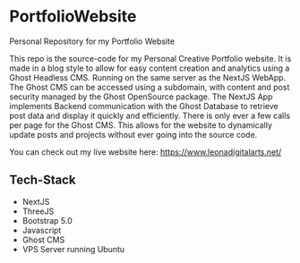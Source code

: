 # PortfolioWebsite
 Personal Repository for my Portfolio Website

This repo is the source-code for my Personal Creative Portfolio website. It is made in a blog style to allow for easy content creation and analytics using a Ghost Headless CMS. Running on the same server as the NextJS WebApp. The Ghost CMS can be accessed using a subdomain, with content and post security managed by the Ghost OpenSource package. The NextJS App implements Backend communication with the Ghost Database to retrieve post data and display it quickly and efficiently. There is only ever a few calls per page for the Ghost CMS. This allows for the website to dynamically update posts and projects without ever going into the source code.

You can check out my live website here: https://www.leonadigitalarts.net/



## Tech-Stack

- NextJS
- ThreeJS
- Bootstrap 5.0
- Javascript
- Ghost CMS
- VPS Server running Ubuntu
